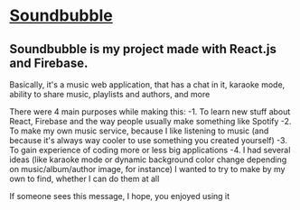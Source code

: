 # [Soundbubble](https://takeonfaith.github.io/soundbubble/)

## Soundbubble is my project made with React.js and Firebase.

Basically, it's a music web application, that has a chat in it, karaoke mode, ability to share music, playlists and authors, and more

There were 4 main purposes while making this:
-1. To learn new stuff about React, Firebase and the way people usually make something like Spotify
-2. To make my own music service, because I like listening to music (and because it's always way cooler to use something you created yourself)
-3. To gain experience of coding more or less big applications
-4. I had several ideas (like karaoke mode or dynamic background color change depending on music/album/author image, for instance) I wanted to try to make by my own to find, whether I can do them at all

If someone sees this message, I hope, you enjoyed using it

